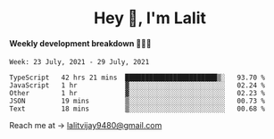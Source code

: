 <h1 align="center">Hey 👋, I'm Lalit</h1>

#### Weekly development breakdown 👨🏻‍💻
<!--START_SECTION:waka-->
```text
Week: 23 July, 2021 - 29 July, 2021

TypeScript   42 hrs 21 mins  ███████████████████████▒░   93.70 % 
JavaScript   1 hr            ▓░░░░░░░░░░░░░░░░░░░░░░░░   02.24 % 
Other        1 hr            ▓░░░░░░░░░░░░░░░░░░░░░░░░   02.23 % 
JSON         19 mins         ▒░░░░░░░░░░░░░░░░░░░░░░░░   00.73 % 
Text         18 mins         ▒░░░░░░░░░░░░░░░░░░░░░░░░   00.68 % 
```
<!--END_SECTION:waka-->

Reach me at → lalitvijay9480@gmail.com
